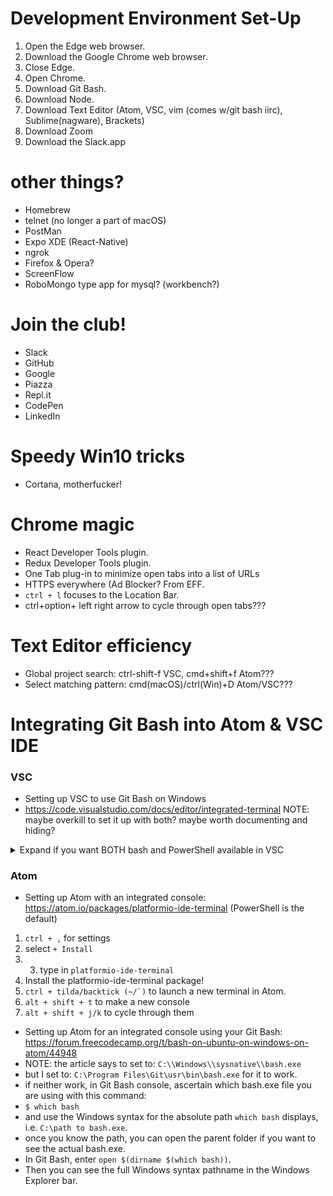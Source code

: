 # Development Environment Set-Up
1. Open the Edge web browser.
2. Download the Google Chrome web browser.
3. Close Edge.
4. Open Chrome.
5. Download Git Bash.
6. Download Node.
7. Download Text Editor (Atom, VSC, vim (comes w/git bash iirc), Sublime(nagware), Brackets)
8. Download Zoom
9. Download the Slack.app


# other things?
- Homebrew
- telnet (no longer a part of macOS)
- PostMan
- Expo XDE (React-Native)
- ngrok
- Firefox & Opera?
- ScreenFlow
- RoboMongo type app for mysql? (workbench?)

# Join the club!
- Slack
- GitHub
- Google
- Piazza
- Repl.it
- CodePen
- LinkedIn

# Speedy Win10 tricks
- Cortana, motherfucker!

# Chrome magic
- React Developer Tools plugin.
- Redux Developer Tools plugin.
- One Tab plug-in to minimize open tabs into a list of URLs
- HTTPS everywhere (Ad Blocker? From EFF.
- `ctrl + l` focuses to the Location Bar.
- ctrl+option+ left right arrow to cycle through open tabs???

# Text Editor efficiency
- Global project search: ctrl-shift-f VSC, cmd+shift+f Atom???
- Select matching pattern: cmd(macOS)/ctrl(Win)+D Atom/VSC???

# Integrating Git Bash into Atom & VSC IDE
### VSC
- Setting up VSC to use Git Bash on Windows
- https://code.visualstudio.com/docs/editor/integrated-terminal
NOTE: maybe overkill to set it up with both? maybe worth documenting and hiding?

<details><summary>Expand if you want BOTH bash and PowerShell available in VSC</summary><p>

- hacky workaround to have both bash and Powershell available in the VSC terminal selector: http://jeffa.tech/vscode-multiple-integrated-terminals/
1. `ctrl + comma` will load your user settings in VSC
2. Modify your User Settings:
```js
// Place your settings in this file to overwrite the default settings
{
    // Git Bash
    "terminal.integrated.shell.windows": "C:\\Program Files\\Git\\bin\\bash.exe",
    // PowerShell
    "terminal.integrated.shell.windows2": "C:\\Windows\\System32\\WindowsPowerShell\\v1.0\\powershell.exe"
}
```

3. ``ctrl + tilda/backtick (~/`)`` to open editor. It should say `1. bash`
4. add the `2` t the end of the bash key and remove it from the powershell key, like so:
```js
// Place your settings in this file to overwrite the default settings
{
    // Git Bash
    "terminal.integrated.shell.windows2": "C:\\Program Files\\Git\\bin\\bash.exe",
    // PowerShell
    "terminal.integrated.shell.windows": "C:\\Windows\\System32\\WindowsPowerShell\\v1.0\\powershell.exe"
}

```

5. now press the plus sign to create a new terminal. It should say `2. powershell`
6. now swap the `2` back to how it looked in step 2.
7. Now any new consoles you create will be bash, but you'll have a persistent option 1 & 2.

</p></details>

### Atom
- Setting up Atom with an integrated console: https://atom.io/packages/platformio-ide-terminal (PowerShell is the default)
1. `ctrl + ,` for settings
2. select `+ Install`
3. 3. type in `platformio-ide-terminal`
4. Install the platformio-ide-terminal package!
5. ``ctrl + tilda/backtick (~/`)`` to launch a new terminal in Atom.
6. `alt + shift + t` to make a new console
7. `alt + shift + j/k` to cycle through them

- Setting up Atom for an integrated console using your Git Bash: https://forum.freecodecamp.org/t/bash-on-ubuntu-on-windows-on-atom/44948
- NOTE: the article says to set to: `C:\\Windows\\sysnative\\bash.exe`
- but I set to: `C:\Program Files\Git\usr\bin\bash.exe` for it to work.
- if neither work, in Git Bash console, ascertain which bash.exe file you are using with this command:
- `$ which bash`
- and use the Windows syntax for the absolute path `which bash` displays, i.e. `C:\path to bash.exe`.
- once you know the path, you can open the parent folder if you want to see the actual bash.exe.
- In Git Bash, enter `open $(dirname $(which bash))`.
- Then you can see the full Windows syntax pathname in the Windows Explorer bar.
